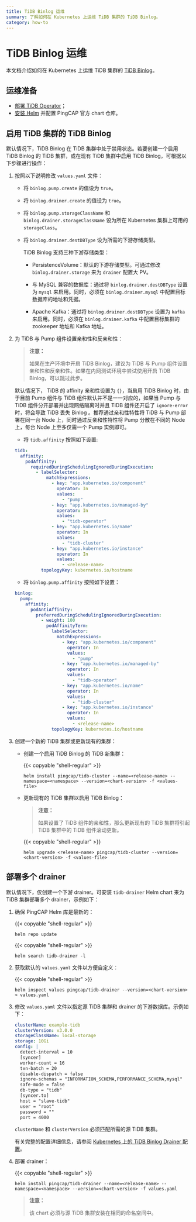 ```yaml
---
title: TiDB Binlog 运维
summary: 了解如何在 Kubernetes 上运维 TiDB 集群的 TiDB Binlog。
category: how-to
---
```


# TiDB Binlog 运维

本文档介绍如何在 Kubernetes 上运维 TiDB 集群的 [TiDB Binlog](/dev/reference/tidb-binlog/overview.md)。

## 运维准备

- [部署 TiDB Operator](/dev/tidb-in-kubernetes/deploy/tidb-operator.md)；
- [安装 Helm](/dev/tidb-in-kubernetes/reference/tools/in-kubernetes.md#使用-helm) 并配置 PingCAP 官方 chart 仓库。

## 启用 TiDB 集群的 TiDB Binlog

默认情况下，TiDB Binlog 在 TiDB 集群中处于禁用状态。若要创建一个启用 TiDB Binlog 的 TiDB 集群，或在现有 TiDB 集群中启用 TiDB Binlog，可根据以下步骤进行操作：

1. 按照以下说明修改 `values.yaml` 文件：

    * 将 `binlog.pump.create` 的值设为 `true`。
    * 将 `binlog.drainer.create` 的值设为 `true`。
    * 将 `binlog.pump.storageClassName` 和 `binlog.drainer.storageClassName` 设为所在 Kubernetes 集群上可用的 `storageClass`。
    * 将 `binlog.drainer.destDBType` 设为所需的下游存储类型。

        TiDB Binlog 支持三种下游存储类型：

        * PersistenceVolume：默认的下游存储类型。可通过修改 `binlog.drainer.storage` 来为 `drainer` 配置大 PV。

        * 与 MySQL 兼容的数据库：通过将 `binlog.drainer.destDBType` 设置为 `mysql` 来启用。同时，必须在 `binlog.drainer.mysql` 中配置目标数据库的地址和凭据。

        * Apache Kafka：通过将 `binlog.drainer.destDBType` 设置为 `kafka` 来启用。同时，必须在 `binlog.drainer.kafka` 中配置目标集群的 zookeeper 地址和 Kafka 地址。

2. 为 TiDB 与 Pump 组件设置亲和性和反亲和性：

    > **注意：**
    >
    > 如果在生产环境中开启 TiDB Binlog，建议为 TiDB 与 Pump 组件设置亲和性和反亲和性。如果在内网测试环境中尝试使用开启 TiDB Binlog，可以跳过此步。

    默认情况下， TiDB 的 affinity 亲和性设置为 `{}`，当启用 TiDB Binlog 时，由于目前 Pump 组件与 TiDB 组件默认并不是一一对应的，如果当 Pump 与 TiDB 组件分开部署并出现网络隔离时并且 TiDB 组件还开启了 `ignore-error` 时，将会导致 TiDB 丢失 Binlog 。推荐通过亲和性特性将 TiDB 与 Pump 部署在同一台 Node 上，同时通过反亲和性特性将 Pump 分散在不同的 Node 上，每台 Node 上至多仅需一个 Pump 实例即可。

    * 将 `tidb.affinity` 按照如下设置:

    ```yaml
    tidb:
      affinity:
        podAffinity:
          requiredDuringSchedulingIgnoredDuringExecution:
            - labelSelector:
                matchExpressions:
                  - key: "app.kubernetes.io/component"
                    operator: In
                    values:
                      - "pump"
                  - key: "app.kubernetes.io/managed-by"
                    operator: In
                    values:
                      - "tidb-operator"
                  - key: "app.kubernetes.io/name"
                    operator: In
                    values:
                      - "tidb-cluster"
                  - key: "app.kubernetes.io/instance"
                    operator: In
                    values:
                      - <release-name>
              topologyKey: kubernetes.io/hostname
    ```

    * 将 `binlog.pump.affinity` 按照如下设置：

    ```yaml
    binlog:
      pump:
        affinity:
          podAntiAffinity:
            preferredDuringSchedulingIgnoredDuringExecution:
              - weight: 100
                podAffinityTerm:
                  labelSelector:
                    matchExpressions:
                      - key: "app.kubernetes.io/component"
                        operator: In
                        values:
                          - "pump"
                      - key: "app.kubernetes.io/managed-by"
                        operator: In
                        values:
                          - "tidb-operator"
                      - key: "app.kubernetes.io/name"
                        operator: In
                        values:
                          - "tidb-cluster"
                      - key: "app.kubernetes.io/instance"
                        operator: In
                        values:
                          - <release-name>
                  topologyKey: kubernetes.io/hostname
    ```

3. 创建一个新的 TiDB 集群或更新现有的集群：

    * 创建一个启用 TiDB Binlog 的 TiDB 新集群：

        {{< copyable "shell-regular" >}}

        ```shell
        helm install pingcap/tidb-cluster --name=<release-name> --namespace=<namespace> --version=<chart-version> -f <values-file>
        ```

    * 更新现有的 TiDB 集群以启用 TiDB Binlog：

        > **注意：**
        >
        > 如果设置了 TiDB 组件的亲和性，那么更新现有的 TiDB 集群将引起 TiDB 集群中的 TiDB 组件滚动更新。

        {{< copyable "shell-regular" >}}

        ```shell
        helm upgrade <release-name> pingcap/tidb-cluster --version=<chart-version> -f <values-file>
        ```

## 部署多个 drainer

默认情况下，仅创建一个下游 drainer。可安装 `tidb-drainer` Helm chart 来为 TiDB 集群部署多个 drainer，示例如下：

1. 确保 PingCAP Helm 库是最新的：

    {{< copyable "shell-regular" >}}

    ```shell
    helm repo update
    ```

    {{< copyable "shell-regular" >}}

    ```shell
    helm search tidb-drainer -l
    ```

2. 获取默认的 `values.yaml` 文件以方便自定义：

    {{< copyable "shell-regular" >}}

    ```shell
    helm inspect values pingcap/tidb-drainer --version=<chart-version> > values.yaml
    ```

3. 修改 `values.yaml` 文件以指定源 TiDB 集群和 drainer 的下游数据库。示例如下：

    ```yaml
    clusterName: example-tidb
    clusterVersion: v3.0.0
    storageClassName: local-storage
    storage: 10Gi
    config: |
      detect-interval = 10
      [syncer]
      worker-count = 16
      txn-batch = 20
      disable-dispatch = false
      ignore-schemas = "INFORMATION_SCHEMA,PERFORMANCE_SCHEMA,mysql"
      safe-mode = false
      db-type = "tidb"
      [syncer.to]
      host = "slave-tidb"
      user = "root"
      password = ""
      port = 4000
    ```

    `clusterName` 和 `clusterVersion` 必须匹配所需的源 TiDB 集群。

    有关完整的配置详细信息，请参阅 [Kubernetes 上的 TiDB Binlog Drainer 配置](/dev/tidb-in-kubernetes/reference/configuration/tidb-drainer.md)。

4. 部署 drainer：

    {{< copyable "shell-regular" >}}

    ```shell
    helm install pingcap/tidb-drainer --name=<release-name> --namespace=<namespace> --version=<chart-version> -f values.yaml
    ```

    > **注意：**
    >
    > 该 chart 必须与源 TiDB 集群安装在相同的命名空间中。
